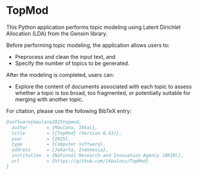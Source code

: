 # TopMod
This Python application performs topic modeling using Latent Dirichlet Allocation (LDA) from the Gensim library.

Before performing topic modeling, the application allows users to:
- Preprocess and clean the input text, and
- Specify the number of topics to be generated.

After the modeling is completed, users can:
- Explore the content of documents associated with each topic to assess whether a topic is too broad, too fragmented, or potentially suitable for merging with another topic.

For citation, please use the following BibTeX entry:

```bibtex
@software{maulana2025topmod,
  author       = {Maulana, Ikbal},
  title        = {{TopMod} (Version 0.43)},
  year         = {2025},
  type         = {Computer software},
  address      = {Jakarta, Indonesia},
  institution  = {National Research and Innovation Agency (BRIN)},
  url          = {https://github.com/ikbaloss/TopMod}
}
```


